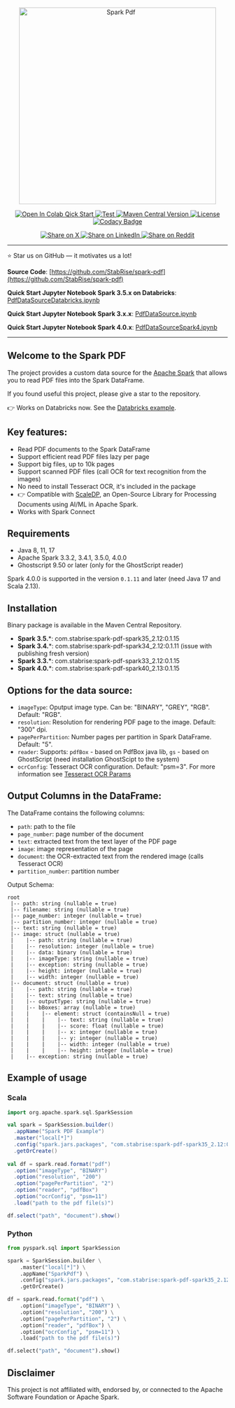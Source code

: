 <p align="center">
  <br/>
    <img alt="Spark Pdf" src="https://stabrise.com/media/filer_public_thumbnails/filer_public/16/d6/16d6a0d6-f162-42ad-a5a3-7dc20361ad24/sparkpdf.png__1000x300_subsampling-2.webp" width="450" style="max-width: 100%;">
  <br/>
</p>

<p align="center">
    <a target="_blank" href="https://colab.research.google.com/github/StabRise/spark-pdf/blob/main/examples/PdfDataSource.ipynb">
      <img src="https://colab.research.google.com/assets/colab-badge.svg" alt="Open In Colab Qick Start"/>
    </a>
    <a href="https://github.com/StabRise/spark-pdf/actions/">
        <img alt="Test" src="https://github.com/StabRise/spark-pdf/actions/workflows/scala.yml/badge.svg">
    </a>
    <a href="https://search.maven.org/artifact/com.stabrise/spark-pdf-spark35_2.12">
        <img alt="Maven Central Version" src="https://img.shields.io/maven-central/v/com.stabrise/spark-pdf-spark35_2.12">
    </a>
    <a href="https://github.com/StabRise/spark-pdf/blob/master/LICENSE" >
        <img src="https://img.shields.io/badge/License-AGPL%203-blue.svg" alt="License"/>
    </a>
    <a href="https://app.codacy.com/gh/StabRise/spark-pdf/dashboard?utm_source=gh&utm_medium=referral&utm_content=&utm_campaign=Badge_grade" target="_blank">
        <img src="https://app.codacy.com/project/badge/Grade/2fde782d0c754df1b60b389799f46f0f" alt="Codacy Badge">
    </a>
</p>


<p align="center">
    <a href="https://x.com/intent/tweet?text=Check%20out%20this%20project%20on%20GitHub:%20https://github.com/StabRise/spark-pdf%20%23OpenIDConnect%20%23Security%20%23Authentication" target="_blank">
        <img src="https://img.shields.io/badge/share-000000?logo=x&logoColor=white" alt="Share on X">
    </a>
    <a href="https://www.linkedin.com/sharing/share-offsite/?url=https://github.com/StabRise/spark-pdf" target="_blank">
        <img src="https://img.shields.io/badge/share-0A66C2?logo=linkedin&logoColor=white" alt="Share on LinkedIn">
    </a>
    <a href="https://www.reddit.com/submit?title=Check%20out%20this%20project%20on%20GitHub:%20https://github.com/StabRise/spark-pdf" target="_blank">
        <img src="https://img.shields.io/badge/share-FF4500?logo=reddit&logoColor=white" alt="Share on Reddit">
    </a>
</p>

---

⭐ Star us on GitHub — it motivates us a lot!

**Source Code**: [https://github.com/StabRise/spark-pdf](https://github.com/StabRise/spark-pdf)

**Quick Start Jupyter Notebook Spark 3.5.x on Databricks**: [PdfDataSourceDatabricks.ipynb](https://github.com/StabRise/spark-pdf/blob/main/examples/PdfDataSourceDatabricks.ipynb)

**Quick Start Jupyter Notebook Spark 3.x.x**: [PdfDataSource.ipynb](https://github.com/StabRise/spark-pdf/blob/main/examples/PdfDataSource.ipynb)

**Quick Start Jupyter Notebook Spark 4.0.x**: [PdfDataSourceSpark4.ipynb](https://github.com/StabRise/spark-pdf/blob/main/examples/PdfDataSourceSpark4.ipynb)

---

## Welcome to the Spark PDF

The project provides a custom data source for the [Apache Spark](https://spark.apache.org/) that allows you to read PDF files into the Spark DataFrame.

If you found useful this project, please give a star to the repository.

👉 Works on Databricks now. See the [Databricks example](https://github.com/StabRise/spark-pdf/blob/main/examples/PdfDataSourceDatabricks.ipynb).

## Key features:

- Read PDF documents to the Spark DataFrame
- Support efficient read PDF files lazy per page
- Support big files, up to 10k pages
- Support scanned PDF files (call OCR for text recognition from the images)
- No need to install Tesseract OCR, it's included in the package
- 👉 Compatible with [ScaleDP](https://github.com/StabRise/ScaleDP), an Open-Source Library for Processing Documents using AI/ML in Apache Spark.
- Works with Spark Connect


## Requirements

- Java 8, 11, 17
- Apache Spark 3.3.2, 3.4.1, 3.5.0, 4.0.0
- Ghostscript 9.50 or later (only for the GhostScript reader)

Spark 4.0.0 is supported in the version `0.1.11` and later (need Java 17 and Scala 2.13).

## Installation

Binary package is available in the Maven Central Repository.


- **Spark 3.5.***: com.stabrise:spark-pdf-spark35_2.12:0.1.15
- **Spark 3.4.***: com.stabrise:spark-pdf-spark34_2.12:0.1.11 (issue with publishing fresh version)
- **Spark 3.3.***: com.stabrise:spark-pdf-spark33_2.12:0.1.15
- **Spark 4.0.***: com.stabrise:spark-pdf-spark40_2.13:0.1.15

## Options for the data source:

- `imageType`: Oputput image type. Can be: "BINARY", "GREY", "RGB". Default: "RGB".
- `resolution`: Resolution for rendering PDF page to the image. Default: "300" dpi.
- `pagePerPartition`: Number pages per partition in Spark DataFrame. Default: "5".
- `reader`: Supports: `pdfBox` - based on PdfBox java lib, `gs` - based on GhostScript (need installation GhostScipt to the system)
- `ocrConfig`: Tesseract OCR configuration. Default: "psm=3". For more information see [Tesseract OCR Params](TesseractParams.md)

## Output Columns in the DataFrame:

The DataFrame contains the following columns:

- `path`: path to the file
- `page_number`: page number of the document
- `text`: extracted text from the text layer of the PDF page
- `image`: image representation of the page
- `document`: the OCR-extracted text from the rendered image (calls Tesseract OCR)
- `partition_number`: partition number

Output Schema:

```agsl
root
 |-- path: string (nullable = true)
 |-- filename: string (nullable = true)
 |-- page_number: integer (nullable = true)
 |-- partition_number: integer (nullable = true)
 |-- text: string (nullable = true)
 |-- image: struct (nullable = true)
 |    |-- path: string (nullable = true)
 |    |-- resolution: integer (nullable = true)
 |    |-- data: binary (nullable = true)
 |    |-- imageType: string (nullable = true)
 |    |-- exception: string (nullable = true)
 |    |-- height: integer (nullable = true)
 |    |-- width: integer (nullable = true)
 |-- document: struct (nullable = true)
 |    |-- path: string (nullable = true)
 |    |-- text: string (nullable = true)
 |    |-- outputType: string (nullable = true)
 |    |-- bBoxes: array (nullable = true)
 |    |    |-- element: struct (containsNull = true)
 |    |    |    |-- text: string (nullable = true)
 |    |    |    |-- score: float (nullable = true)
 |    |    |    |-- x: integer (nullable = true)
 |    |    |    |-- y: integer (nullable = true)
 |    |    |    |-- width: integer (nullable = true)
 |    |    |    |-- height: integer (nullable = true)
 |    |-- exception: string (nullable = true)
```
## Example of usage

### Scala

```scala
import org.apache.spark.sql.SparkSession

val spark = SparkSession.builder()
  .appName("Spark PDF Example")
  .master("local[*]")
  .config("spark.jars.packages", "com.stabrise:spark-pdf-spark35_2.12:0.1.15")
  .getOrCreate()
  
val df = spark.read.format("pdf")
  .option("imageType", "BINARY")
  .option("resolution", "200")
  .option("pagePerPartition", "2")
  .option("reader", "pdfBox")
  .option("ocrConfig", "psm=11")
  .load("path to the pdf file(s)")

df.select("path", "document").show()
```

### Python

```python
from pyspark.sql import SparkSession

spark = SparkSession.builder \
    .master("local[*]") \
    .appName("SparkPdf") \
    .config("spark.jars.packages", "com.stabrise:spark-pdf-spark35_2.12:0.1.15") \
    .getOrCreate()

df = spark.read.format("pdf") \
    .option("imageType", "BINARY") \
    .option("resolution", "200") \
    .option("pagePerPartition", "2") \
    .option("reader", "pdfBox") \
    .option("ocrConfig", "psm=11") \
    .load("path to the pdf file(s)")

df.select("path", "document").show()
```

## Disclaimer

This project is not affiliated with, endorsed by, or connected to the Apache Software Foundation or Apache Spark.
